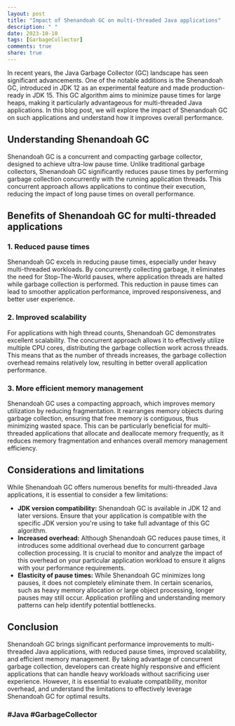 ```yaml
---
layout: post
title: "Impact of Shenandoah GC on multi-threaded Java applications"
description: " "
date: 2023-10-10
tags: [GarbageCollector]
comments: true
share: true
---
```


In recent years, the Java Garbage Collector (GC) landscape has seen significant advancements. One of the notable additions is the Shenandoah GC, introduced in JDK 12 as an experimental feature and made production-ready in JDK 15. This GC algorithm aims to minimize pause times for large heaps, making it particularly advantageous for multi-threaded Java applications. In this blog post, we will explore the impact of Shenandoah GC on such applications and understand how it improves overall performance.

## Understanding Shenandoah GC

Shenandoah GC is a concurrent and compacting garbage collector, designed to achieve ultra-low pause time. Unlike traditional garbage collectors, Shenandoah GC significantly reduces pause times by performing garbage collection concurrently with the running application threads. This concurrent approach allows applications to continue their execution, reducing the impact of long pause times on overall performance.

## Benefits of Shenandoah GC for multi-threaded applications

### 1. Reduced pause times

Shenandoah GC excels in reducing pause times, especially under heavy multi-threaded workloads. By concurrently collecting garbage, it eliminates the need for Stop-The-World pauses, where application threads are halted while garbage collection is performed. This reduction in pause times can lead to smoother application performance, improved responsiveness, and better user experience.

### 2. Improved scalability

For applications with high thread counts, Shenandoah GC demonstrates excellent scalability. The concurrent approach allows it to effectively utilize multiple CPU cores, distributing the garbage collection work across threads. This means that as the number of threads increases, the garbage collection overhead remains relatively low, resulting in better overall application performance.

### 3. More efficient memory management

Shenandoah GC uses a compacting approach, which improves memory utilization by reducing fragmentation. It rearranges memory objects during garbage collection, ensuring that free memory is contiguous, thus minimizing wasted space. This can be particularly beneficial for multi-threaded applications that allocate and deallocate memory frequently, as it reduces memory fragmentation and enhances overall memory management efficiency.

## Considerations and limitations

While Shenandoah GC offers numerous benefits for multi-threaded Java applications, it is essential to consider a few limitations:

- **JDK version compatibility:** Shenandoah GC is available in JDK 12 and later versions. Ensure that your application is compatible with the specific JDK version you're using to take full advantage of this GC algorithm.
- **Increased overhead:** Although Shenandoah GC reduces pause times, it introduces some additional overhead due to concurrent garbage collection processing. It is crucial to monitor and analyze the impact of this overhead on your particular application workload to ensure it aligns with your performance requirements.
- **Elasticity of pause times:** While Shenandoah GC minimizes long pauses, it does not completely eliminate them. In certain scenarios, such as heavy memory allocation or large object processing, longer pauses may still occur. Application profiling and understanding memory patterns can help identify potential bottlenecks.

## Conclusion

Shenandoah GC brings significant performance improvements to multi-threaded Java applications, with reduced pause times, improved scalability, and efficient memory management. By taking advantage of concurrent garbage collection, developers can create highly responsive and efficient applications that can handle heavy workloads without sacrificing user experience. However, it is essential to evaluate compatibility, monitor overhead, and understand the limitations to effectively leverage Shenandoah GC for optimal results.

### #Java #GarbageCollector